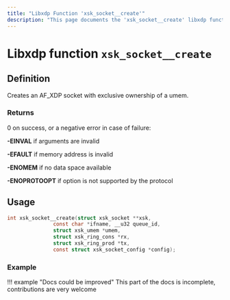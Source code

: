 ```yaml
---
title: "Libxdp Function 'xsk_socket__create'"
description: "This page documents the 'xsk_socket__create' libxdp function, including its definition, usage, program types that can use it, and examples."
---
```

# Libxdp function `xsk_socket__create`

## Definition

Creates an AF_XDP socket with exclusive ownership of a umem.

### Returns

0 on success, or a negative error in case of failure:

**-EINVAL** if arguments are invalid  

**-EFAULT**  if memory address is invalid

**-ENOMEM**  if no data space available

**-ENOPROTOOPT**  if option is not supported by the protocol
    
## Usage

```c
int xsk_socket__create(struct xsk_socket **xsk,
		       const char *ifname, __u32 queue_id,
		       struct xsk_umem *umem,
		       struct xsk_ring_cons *rx,
		       struct xsk_ring_prod *tx,
		       const struct xsk_socket_config *config);
```

### Example

!!! example "Docs could be improved"
    This part of the docs is incomplete, contributions are very welcome
